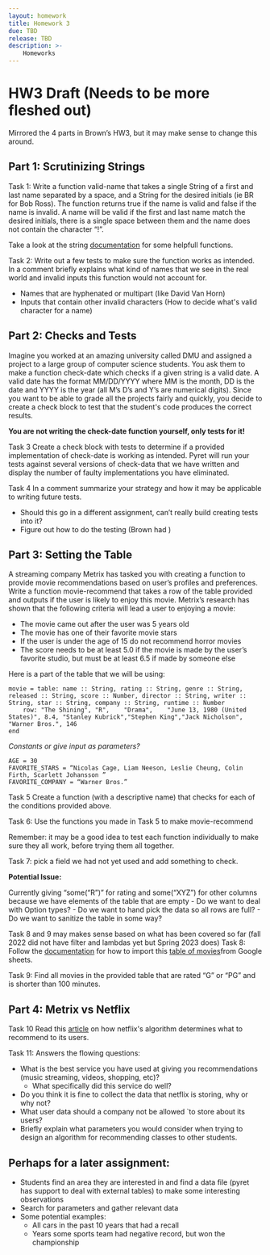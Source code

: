 ```yaml
---
layout: homework
title: Homework 3
due: TBD
release: TBD
description: >-
    Homeworks
---
```


# HW3 Draft (Needs to be more fleshed out)
Mirrored the 4 parts in Brown’s HW3, but it may make sense to change this around. 


## Part 1: Scrutinizing Strings
Task 1: Write a function valid-name that takes a single String of a first and last name separated by a space, and a String for the desired initials (ie BR for Bob Ross). The function returns true if the name is valid and false if the name is invalid. A name will be valid if the first and last name match the desired initials, there is a single space between them and the name does not contain the character “!”. 

Take a look at the string [documentation](https://www.pyret.org/docs/latest/strings.html) for some helpfull functions.  

Task 2: Write out a few tests to make sure the function works as intended. In a comment briefly explains what kind of names that we see in the real world and invalid inputs this function would not account for. 

- Names that are hyphenated or multipart (like David Van Horn)
- Inputs that contain other invalid characters (How to decide what's valid character for a name)


## Part 2: Checks and Tests  
Imagine you worked at an amazing university called DMU and assigned a project to a large group of computer science students. You ask them to make a function check-date which checks if a given string is a valid date. A valid date has the format MM/DD/YYYY where MM is the month, DD is the date and YYYY is the year (all M’s D’s and Y’s are numerical digits). Since you want to be able to grade all the projects fairly and quickly, you decide to create a check block to test that the student's code produces the correct results. 

**You are not writing the check-date function yourself, only tests for it!**

Task 3
Create a check block with tests to determine if a provided implementation of check-date is working as intended. Pyret will run your tests against several versions of check-data that we have written and display the number of faulty implementations you have eliminated. 

Task 4 
In a comment summarize your strategy and how it may be applicable to writing future tests. 

- Should this go in a different assignment, can’t really build creating tests into it? 
- Figure out how to do the testing (Brown had )
 





## Part 3: Setting the Table
A streaming company Metrix has tasked you with creating a function to provide movie recommendations based on user’s profiles and preferences. Write a function movie-recommend that takes a row of the table provided and outputs if the user is likely to enjoy this movie. 
Metrix’s research has shown that the following criteria will lead a user to enjoying a movie:

- The movie came out after the user was 5 years old
- The movie has one of their favorite movie stars 
- If the user is under the age of 15 do not recommend horror movies 
- The score needs to be at least 5.0 if the movie is made by the user’s favorite studio, but must be at least 6.5 if made by someone else

Here is a part of the table that we will be using:

```
movie = table: name :: String, rating :: String, genre :: String, released :: String, score :: Number, director :: String, writer :: String, star :: String, company :: String, runtime :: Number
    row: "The Shining",	"R",	"Drama",	"June 13, 1980 (United States)", 8.4, "Stanley Kubrick","Stephen King","Jack Nicholson",	"Warner Bros.",	146	
end  
```

_Constants or give input as parameters?_
```
AGE = 30
FAVORITE_STARS = “Nicolas Cage, Liam Neeson, Leslie Cheung, Colin Firth, Scarlett Johansson ” 
FAVORITE_COMPANY = “Warner Bros.”
```

Task 5 
Create a function (with a descriptive name) that checks for each of the conditions provided above. 

Task 6:
Use the functions you made in Task 5 to make movie-recommend 

Remember: it may be a good idea to test each function individually to make sure they all work, before trying them all together. 

Task 7: pick a field we had not yet used and add something to check. 



**Potential Issue:**

Currently giving “some(“R”)”  for rating and some(“XYZ”) for other columns because we have elements of the table that are empty 
	- Do we want to deal with Option types? 
	- Do we want to hand pick the data so all rows are full?
	- Do we want to sanitize the table in some way?   

Task 8 and 9 may makes sense based on what has been covered so far (fall 2022 did not have filter and lambdas yet but Spring 2023 does)
Task 8:
Follow the [documentation](https://www.pyret.org/docs/latest/tables.html#%28part._s~3atables~3aloading%29 )  for how to import this [table of movies](https://docs.google.com/spreadsheets/d/1j2HqFMM8aW3O48NOYlYmEO3J6Pl44RBrLc_irGcZRxU/edit#gid=2114051096)from Google sheets. 

Task 9: 
Find all movies in the provided table that are rated “G” or “PG” and is shorter than 100 minutes. 





## Part 4: Metrix vs Netflix
Task 10
Read this [article](https://www.wired.com/2013/08/qq-netflix-algorithm/) on how netflix's algorithm determines what to recommend to its users. 

Task 11:
Answers the flowing questions: 
- What is the best service you have used at giving you recommendations (music streaming, videos, shopping, etc)?
    -  What specifically did this service do well?
- Do you think it is fine to collect the data that netflix is storing, why or why not?
- What user data should a company not be allowed `to store about its users? 
- Briefly explain what parameters you would consider when trying to design an algorithm for recommending classes to other students. 



## Perhaps for a later assignment: 
- Students find an area they are interested in and find a data file (pyret has support to deal with external tables) to make some interesting observations 
- Search for parameters and gather relevant data
- Some potential examples:
	- All cars in the past 10 years that had a recall 
	- Years some sports team had negative record, but won the championship
